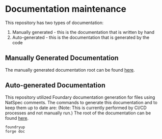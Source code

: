 # Documentation maintenance

This repository has two types of documentation:
1. Manually generated - this is the documentation that is written by hand
2. Auto-generated - this is the documentation that is generated by the code

## Manually Generated Documentation
The manually generated documentation root can be found [here][userGuide-url].

## Auto-generated Documentation
This repository utilized Foundary documentation generation for files using NatSpec comments. The commands to generate this documentation and to keep them up to date are:
(Note: This is currently performed by CI/CD processes and not manually run.)
The root of the documentation can be found [here](./src/SUMMARY.md).
```
foundryup
forge doc
```

<!-- These are the body links -->
[userGuide-url]: ./userGuides/README.md
<!-- These are the header links -->
[version-image]: https://img.shields.io/badge/Version-2.0.0-brightgreen?style=for-the-badge&logo=appveyor
[version-url]: https://github.com/thrackle-io/rules-protocol
